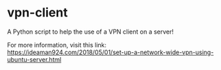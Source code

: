 # vpn-client

A Python script to help the use of a VPN client on a server!

For more information, visit this link: https://ideaman924.com/2018/05/01/set-up-a-network-wide-vpn-using-ubuntu-server.html
